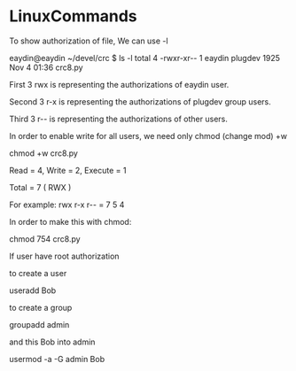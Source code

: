 # LinuxCommands


To show authorization of file, We can use -l

eaydin@eaydin ~/devel/crc $ ls -l
total 4
-rwxr-xr-- 1 eaydin plugdev 1925 Nov  4 01:36 crc8.py

First 3 rwx is representing the authorizations of eaydin user.

Second 3 r-x is representing the authorizations of plugdev group users.

Third 3 r-- is representing the authorizations of other users.


In order to enable write for all users, we need only chmod (change mod) +w

chmod +w crc8.py

Read = 4, Write = 2, Execute = 1


Total = 7 ( RWX )

For example:
rwx r-x r-- = 7    5    4

In order to make this with chmod: 

chmod 754 crc8.py

If user have root authorization

to create a user

useradd Bob

to create a group

groupadd admin

and this Bob into admin

usermod -a -G admin Bob

